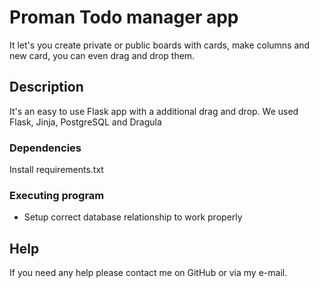 # Proman Todo manager app

It let's you create private or public boards with cards, make columns and new card, you can even drag and drop them.

## Description

It's an easy to use Flask app with a additional drag and drop. We used Flask, Jinja, PostgreSQL and Dragula




### Dependencies
Install requirements.txt



### Executing program

* Setup correct database relationship to work properly

## Help

If you need any help please contact me on GitHub or via my e-mail.
